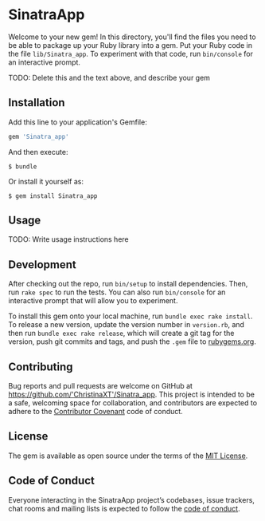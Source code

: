 # SinatraApp

Welcome to your new gem! In this directory, you'll find the files you need to be able to package up your Ruby library into a gem. Put your Ruby code in the file `lib/Sinatra_app`. To experiment with that code, run `bin/console` for an interactive prompt.

TODO: Delete this and the text above, and describe your gem

## Installation

Add this line to your application's Gemfile:

```ruby
gem 'Sinatra_app'
```

And then execute:

    $ bundle

Or install it yourself as:

    $ gem install Sinatra_app

## Usage

TODO: Write usage instructions here

## Development

After checking out the repo, run `bin/setup` to install dependencies. Then, run `rake spec` to run the tests. You can also run `bin/console` for an interactive prompt that will allow you to experiment.

To install this gem onto your local machine, run `bundle exec rake install`. To release a new version, update the version number in `version.rb`, and then run `bundle exec rake release`, which will create a git tag for the version, push git commits and tags, and push the `.gem` file to [rubygems.org](https://rubygems.org).

## Contributing

Bug reports and pull requests are welcome on GitHub at https://github.com/'ChristinaXT'/Sinatra_app. This project is intended to be a safe, welcoming space for collaboration, and contributors are expected to adhere to the [Contributor Covenant](http://contributor-covenant.org) code of conduct.

## License

The gem is available as open source under the terms of the [MIT License](https://opensource.org/licenses/MIT).

## Code of Conduct

Everyone interacting in the SinatraApp project’s codebases, issue trackers, chat rooms and mailing lists is expected to follow the [code of conduct](https://github.com/'ChristinaXT'/Sinatra_app/blob/master/CODE_OF_CONDUCT.md).
